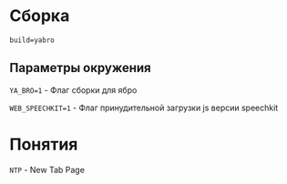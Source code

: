 # Сборка

`build=yabro`

## Параметры окружения

`YA_BRO=1` - Флаг сборки для ябро

`WEB_SPEECHKIT=1` - Флаг принудительной загрузки js версии speechkit

# Понятия

`NTP` - New Tab Page
